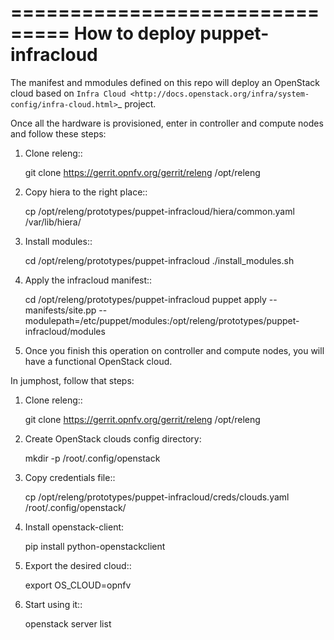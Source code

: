 ===============================
How to deploy puppet-infracloud
===============================
The manifest and mmodules defined on this repo will deploy an OpenStack cloud based on `Infra Cloud <http://docs.openstack.org/infra/system-config/infra-cloud.html>`_ project.

Once all the hardware is provisioned, enter in controller and compute nodes and follow these steps:

1. Clone releng::

    git clone https://gerrit.opnfv.org/gerrit/releng /opt/releng

2. Copy hiera to the right place::

    cp /opt/releng/prototypes/puppet-infracloud/hiera/common.yaml /var/lib/hiera/    

3. Install modules::

    cd /opt/releng/prototypes/puppet-infracloud
    ./install_modules.sh

4. Apply the infracloud manifest::

    cd /opt/releng/prototypes/puppet-infracloud
    puppet apply --manifests/site.pp --modulepath=/etc/puppet/modules:/opt/releng/prototypes/puppet-infracloud/modules

5. Once you finish this operation on controller and compute nodes, you will have a functional OpenStack cloud.

In jumphost, follow that steps:

1. Clone releng::

    git clone https://gerrit.opnfv.org/gerrit/releng /opt/releng

2. Create OpenStack clouds config directory:

    mkdir -p /root/.config/openstack

3. Copy credentials file::

    cp /opt/releng/prototypes/puppet-infracloud/creds/clouds.yaml /root/.config/openstack/

4. Install openstack-client:

    pip install python-openstackclient

5. Export the desired cloud::

    export OS_CLOUD=opnfv

6. Start using it::

    openstack server list
